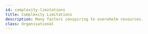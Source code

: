 ```yaml
---
id: complexity-limitations
title: Complexity Limitations
description: Many factors conspiring to overwhelm resources.
class: Organisational
---
```

